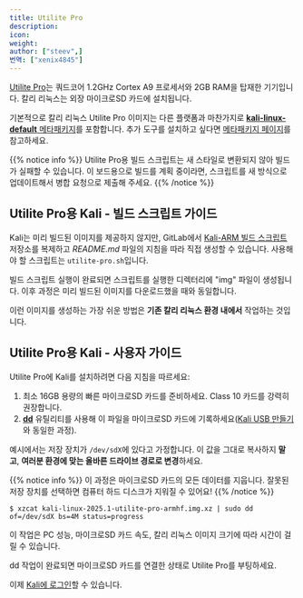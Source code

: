 ```yaml
---
title: Utilite Pro
description:
icon:
weight:
author: ["steev",]
번역: ["xenix4845"]
---
```


[Utilite Pro](http://www.compulab.co.il/utilite-computer/web/utilite-overview)는 쿼드코어 1.2GHz Cortex A9 프로세서와 2GB RAM을 탑재한 기기입니다. 칼리 리눅스는 외장 마이크로SD 카드에 설치됩니다.

기본적으로 칼리 리눅스 Utilite Pro 이미지는 다른 플랫폼과 마찬가지로 [**kali-linux-default** 메타패키지](/docs/general-use/metapackages/)를 포함합니다. 추가 도구를 설치하고 싶다면 [메타패키지 페이지](/docs/general-use/metapackages/)를 참고하세요.

{{% notice info %}}
Utilite Pro용 빌드 스크립트는 새 스타일로 변환되지 않아 빌드가 실패할 수 있습니다. 이 보드용으로 빌드를 계획 중이라면, 스크립트를 새 방식으로 업데이트해서 병합 요청으로 제출해 주세요.
{{% /notice %}}

## Utilite Pro용 Kali - 빌드 스크립트 가이드

Kali는 미리 빌드된 이미지를 제공하지 않지만, GitLab에서 [Kali-ARM 빌드 스크립트](https://gitlab.com/kalilinux/build-scripts/kali-arm) 저장소를 복제하고 _README.md_ 파일의 지침을 따라 직접 생성할 수 있습니다. 사용해야 할 스크립트는 `utilite-pro.sh`입니다.

빌드 스크립트 실행이 완료되면 스크립트를 실행한 디렉터리에 "img" 파일이 생성됩니다. 이후 과정은 미리 빌드된 이미지를 다운로드했을 때와 동일합니다.

이런 이미지를 생성하는 가장 쉬운 방법은 **기존 칼리 리눅스 환경 내에서** 작업하는 것입니다.

## Utilite Pro용 Kali - 사용자 가이드

Utilite Pro에 Kali를 설치하려면 다음 지침을 따르세요:

1. 최소 16GB 용량의 빠른 마이크로SD 카드를 준비하세요. Class 10 카드를 강력히 권장합니다.
2. **[dd](https://manpages.debian.org/testing/coreutils/dd.1.en.html)** 유틸리티를 사용해 이 파일을 마이크로SD 카드에 기록하세요([Kali USB 만들기](/docs/usb/live-usb-install-with-windows/)와 동일한 과정).

예시에서는 저장 장치가 `/dev/sdX`에 있다고 가정합니다. 이 값을 그대로 복사하지 **말고**, **여러분 환경에 맞는 올바른 드라이브 경로로 변경**하세요.

{{% notice info %}}
이 과정은 마이크로SD 카드의 모든 데이터를 지웁니다. 잘못된 저장 장치를 선택하면 컴퓨터 하드 디스크가 지워질 수 있어요!
{{% /notice %}}

```console
$ xzcat kali-linux-2025.1-utilite-pro-armhf.img.xz | sudo dd of=/dev/sdX bs=4M status=progress
```

이 작업은 PC 성능, 마이크로SD 카드 속도, 칼리 리눅스 이미지 크기에 따라 시간이 걸릴 수 있습니다.

dd 작업이 완료되면 마이크로SD 카드를 연결한 상태로 Utilite Pro를 부팅하세요.

이제 [Kali에 로그인](/docs/introduction/default-credentials/)할 수 있습니다.
